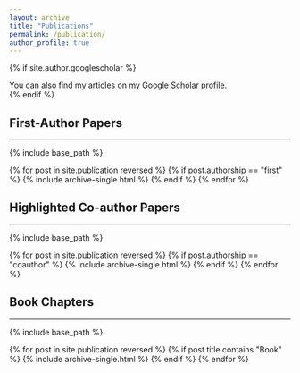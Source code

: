 ```yaml
---
layout: archive
title: "Publications"
permalink: /publication/
author_profile: true
---
```


{% if site.author.googlescholar %}
<div class="wordwrap">
  You can also find my articles on <a href="{{site.author.googlescholar}}">my Google Scholar profile</a>.
</div>
{% endif %}


## First-Author Papers
---
{% include base_path %}

{% for post in site.publication reversed %}
  {% if post.authorship == "first" %}
    {% include archive-single.html %}
  {% endif %}
{% endfor %}

## Highlighted Co-author Papers
---
{% include base_path %}

{% for post in site.publication reversed %}
  {% if post.authorship == "coauthor" %}
    {% include archive-single.html %}
  {% endif %}
{% endfor %}

## Book Chapters
---
{% include base_path %}

{% for post in site.publication reversed %}
  {% if post.title contains "Book" %}
    {% include archive-single.html %}
  {% endif %}
{% endfor %}
